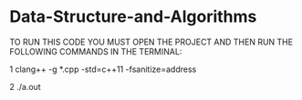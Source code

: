 # Data-Structure-and-Algorithms

TO RUN THIS CODE YOU MUST OPEN THE PROJECT AND THEN RUN THE FOLLOWING COMMANDS IN THE TERMINAL:

1  clang++ -g *.cpp -std=c++11 -fsanitize=address 

2  ./a.out